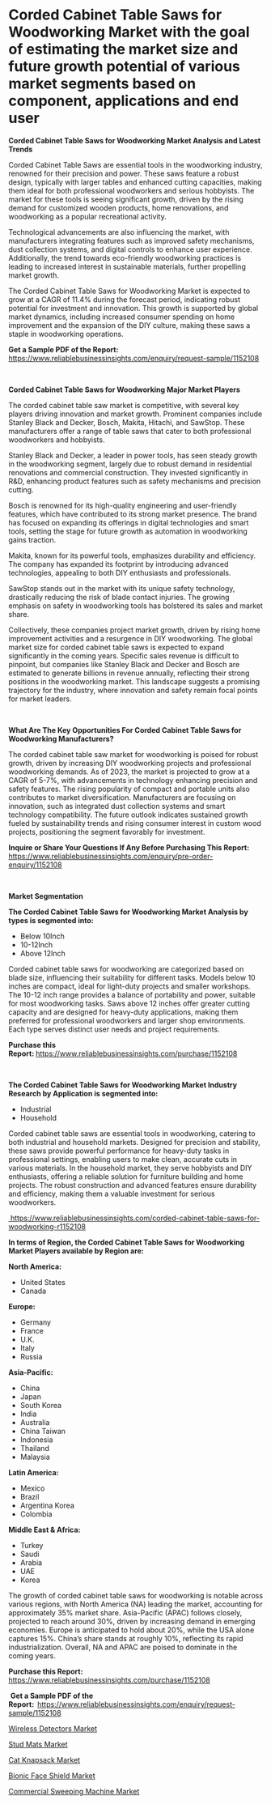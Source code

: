<p><h1>Corded Cabinet Table Saws for Woodworking Market with the goal of estimating the market size and future growth potential of various market segments based on component, applications and end user</h1></p><p><strong>Corded Cabinet Table Saws for Woodworking Market Analysis and Latest Trends</strong></p>
<p><p>Corded Cabinet Table Saws are essential tools in the woodworking industry, renowned for their precision and power. These saws feature a robust design, typically with larger tables and enhanced cutting capacities, making them ideal for both professional woodworkers and serious hobbyists. The market for these tools is seeing significant growth, driven by the rising demand for customized wooden products, home renovations, and woodworking as a popular recreational activity. </p><p>Technological advancements are also influencing the market, with manufacturers integrating features such as improved safety mechanisms, dust collection systems, and digital controls to enhance user experience. Additionally, the trend towards eco-friendly woodworking practices is leading to increased interest in sustainable materials, further propelling market growth. </p><p>The Corded Cabinet Table Saws for Woodworking Market is expected to grow at a CAGR of 11.4% during the forecast period, indicating robust potential for investment and innovation. This growth is supported by global market dynamics, including increased consumer spending on home improvement and the expansion of the DIY culture, making these saws a staple in woodworking operations.</p></p>
<p><strong>Get a Sample PDF of the Report:&nbsp;</strong> <a href="https://www.reliablebusinessinsights.com/enquiry/request-sample/1152108?utm_campaign=1113&utm_medium=2&utm_source=Github&utm_content=ia&utm_term=28022025&utm_id=corded-cabinet-table-saws-for-woodworking">https://www.reliablebusinessinsights.com/enquiry/request-sample/1152108</a></p>
<p>&nbsp;</p>
<p><strong>Corded Cabinet Table Saws for Woodworking Major Market Players</strong></p>
<p><p>The corded cabinet table saw market is competitive, with several key players driving innovation and market growth. Prominent companies include Stanley Black and Decker, Bosch, Makita, Hitachi, and SawStop. These manufacturers offer a range of table saws that cater to both professional woodworkers and hobbyists.</p><p>Stanley Black and Decker, a leader in power tools, has seen steady growth in the woodworking segment, largely due to robust demand in residential renovations and commercial construction. They invested significantly in R&D, enhancing product features such as safety mechanisms and precision cutting.</p><p>Bosch is renowned for its high-quality engineering and user-friendly features, which have contributed to its strong market presence. The brand has focused on expanding its offerings in digital technologies and smart tools, setting the stage for future growth as automation in woodworking gains traction.</p><p>Makita, known for its powerful tools, emphasizes durability and efficiency. The company has expanded its footprint by introducing advanced technologies, appealing to both DIY enthusiasts and professionals. </p><p>SawStop stands out in the market with its unique safety technology, drastically reducing the risk of blade contact injuries. The growing emphasis on safety in woodworking tools has bolstered its sales and market share.</p><p>Collectively, these companies project market growth, driven by rising home improvement activities and a resurgence in DIY woodworking. The global market size for corded cabinet table saws is expected to expand significantly in the coming years. Specific sales revenue is difficult to pinpoint, but companies like Stanley Black and Decker and Bosch are estimated to generate billions in revenue annually, reflecting their strong positions in the woodworking market. This landscape suggests a promising trajectory for the industry, where innovation and safety remain focal points for market leaders.</p></p>
<p>&nbsp;</p>
<p><strong>What Are The Key Opportunities For Corded Cabinet Table Saws for Woodworking Manufacturers?</strong></p>
<p><p>The corded cabinet table saw market for woodworking is poised for robust growth, driven by increasing DIY woodworking projects and professional woodworking demands. As of 2023, the market is projected to grow at a CAGR of 5-7%, with advancements in technology enhancing precision and safety features. The rising popularity of compact and portable units also contributes to market diversification. Manufacturers are focusing on innovation, such as integrated dust collection systems and smart technology compatibility. The future outlook indicates sustained growth fueled by sustainability trends and rising consumer interest in custom wood projects, positioning the segment favorably for investment.</p></p>
<p><strong>Inquire or Share Your Questions If Any Before Purchasing This Report:</strong> <a href="https://www.reliablebusinessinsights.com/enquiry/pre-order-enquiry/1152108?utm_campaign=1113&utm_medium=2&utm_source=Github&utm_content=ia&utm_term=28022025&utm_id=corded-cabinet-table-saws-for-woodworking">https://www.reliablebusinessinsights.com/enquiry/pre-order-enquiry/1152108</a></p>
<p>&nbsp;</p>
<p><strong>Market Segmentation</strong></p>
<p><strong>The Corded Cabinet Table Saws for Woodworking Market Analysis by types is segmented into:</strong></p>
<p><ul><li>Below 10Inch</li><li>10-12Inch</li><li>Above 12Inch</li></ul></p>
<p><p>Corded cabinet table saws for woodworking are categorized based on blade size, influencing their suitability for different tasks. Models below 10 inches are compact, ideal for light-duty projects and smaller workshops. The 10-12 inch range provides a balance of portability and power, suitable for most woodworking tasks. Saws above 12 inches offer greater cutting capacity and are designed for heavy-duty applications, making them preferred for professional woodworkers and larger shop environments. Each type serves distinct user needs and project requirements.</p></p>
<p><strong>Purchase this Report:&nbsp;</strong><a href="https://www.reliablebusinessinsights.com/purchase/1152108?utm_campaign=1113&utm_medium=2&utm_source=Github&utm_content=ia&utm_term=28022025&utm_id=corded-cabinet-table-saws-for-woodworking">https://www.reliablebusinessinsights.com/purchase/1152108</a></p>
<p>&nbsp;</p>
<p><strong>The Corded Cabinet Table Saws for Woodworking Market Industry Research by Application is segmented into:</strong></p>
<p><ul><li>Industrial</li><li>Household</li></ul></p>
<p><p>Corded cabinet table saws are essential tools in woodworking, catering to both industrial and household markets. Designed for precision and stability, these saws provide powerful performance for heavy-duty tasks in professional settings, enabling users to make clean, accurate cuts in various materials. In the household market, they serve hobbyists and DIY enthusiasts, offering a reliable solution for furniture building and home projects. The robust construction and advanced features ensure durability and efficiency, making them a valuable investment for serious woodworkers.</p></p>
<p><a href="https://www.reliablebusinessinsights.com/corded-cabinet-table-saws-for-woodworking-r1152108?utm_campaign=1113&utm_medium=2&utm_source=Github&utm_content=ia&utm_term=28022025&utm_id=corded-cabinet-table-saws-for-woodworking">&nbsp;https://www.reliablebusinessinsights.com/corded-cabinet-table-saws-for-woodworking-r1152108</a></p>
<p><strong>In terms of Region, the Corded Cabinet Table Saws for Woodworking Market Players available by Region are:</strong></p>
<p>
    <p> <strong> North America: </strong>
        <ul>
            <li>United States</li>
            <li>Canada</li>
        </ul>
        </p> 
    <p> <strong> Europe: </strong>
        <ul>
            <li>Germany</li>
            <li>France</li>
            <li>U.K.</li>
            <li>Italy</li>
            <li>Russia</li>
        </ul>
        </p> 
    <p> <strong> Asia-Pacific: </strong>
        <ul>
            <li>China</li>
            <li>Japan</li>
            <li>South Korea</li>
            <li>India</li>
            <li>Australia</li>
            <li>China Taiwan</li>
            <li>Indonesia</li>
            <li>Thailand</li>
            <li>Malaysia</li>
        </ul>
        </p> 
    <p> <strong> Latin America: </strong>
        <ul>
            <li>Mexico</li>
            <li>Brazil</li>
            <li>Argentina Korea</li>
            <li>Colombia</li>
        </ul>
        </p> 
    <p> <strong> Middle East & Africa: </strong>
        <ul>
            <li>Turkey</li>
            <li>Saudi</li>
            <li>Arabia</li>
            <li>UAE</li>
            <li>Korea</li>
        </ul>
    </p>
    </p>
<p><p>The growth of corded cabinet table saws for woodworking is notable across various regions, with North America (NA) leading the market, accounting for approximately 35% market share. Asia-Pacific (APAC) follows closely, projected to reach around 30%, driven by increasing demand in emerging economies. Europe is anticipated to hold about 20%, while the USA alone captures 15%. China’s share stands at roughly 10%, reflecting its rapid industrialization. Overall, NA and APAC are poised to dominate in the coming years.</p></p>
<p><strong>Purchase this Report: </strong><a href="https://www.reliablebusinessinsights.com/purchase/1152108?utm_campaign=1113&utm_medium=2&utm_source=Github&utm_content=ia&utm_term=28022025&utm_id=corded-cabinet-table-saws-for-woodworking">https://www.reliablebusinessinsights.com/purchase/1152108</a></p>
<p>&nbsp;<strong>Get a Sample PDF of the Report:&nbsp;&nbsp;</strong><a href="https://www.reliablebusinessinsights.com/enquiry/request-sample/1152108?utm_campaign=1113&utm_medium=2&utm_source=Github&utm_content=ia&utm_term=28022025&utm_id=corded-cabinet-table-saws-for-woodworking">https://www.reliablebusinessinsights.com/enquiry/request-sample/1152108</a></p>
<p><strong></strong></p>
<p><p><a href="https://github.com/abexjeliti/Market-Research-Report-List-1/blob/main/wireless-detectors-market.md?utm_campaign=1113&utm_medium=2&utm_source=Github&utm_content=ia&utm_term=28022025&utm_id=corded-cabinet-table-saws-for-woodworking">Wireless Detectors Market</a></p><p><a href="https://github.com/vassihucz/Market-Research-Report-List-1/blob/main/stud-mats-market.md?utm_campaign=1113&utm_medium=2&utm_source=Github&utm_content=ia&utm_term=28022025&utm_id=corded-cabinet-table-saws-for-woodworking">Stud Mats Market</a></p><p><a href="https://github.com/denbelnmer50/Market-Research-Report-List-1/blob/main/cat-knapsack-market.md?utm_campaign=1113&utm_medium=2&utm_source=Github&utm_content=ia&utm_term=28022025&utm_id=corded-cabinet-table-saws-for-woodworking">Cat Knapsack Market</a></p><p><a href="https://github.com/dibesnayee/Market-Research-Report-List-1/blob/main/bionic-face-shield-market.md?utm_campaign=1113&utm_medium=2&utm_source=Github&utm_content=ia&utm_term=28022025&utm_id=corded-cabinet-table-saws-for-woodworking">Bionic Face Shield Market</a></p><p><a href="https://github.com/rreynagjysma65/Market-Research-Report-List-1/blob/main/commercial-sweeping-machine-market.md?utm_campaign=1113&utm_medium=2&utm_source=Github&utm_content=ia&utm_term=28022025&utm_id=corded-cabinet-table-saws-for-woodworking">Commercial Sweeping Machine Market</a></p></p>